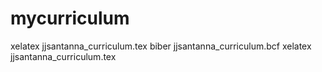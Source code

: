 # mycurriculum

xelatex jjsantanna_curriculum.tex 
biber jjsantanna_curriculum.bcf
xelatex jjsantanna_curriculum.tex

